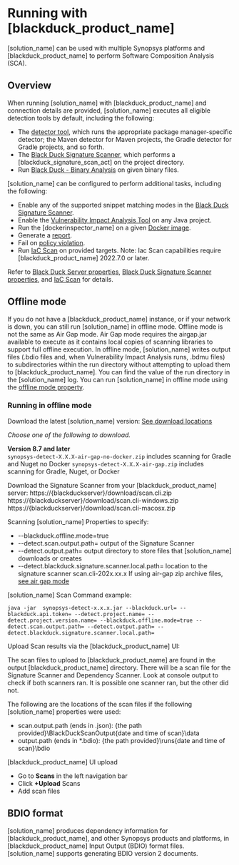 # Running with [blackduck_product_name]

[solution_name] can be used with multiple Synopsys platforms and [blackduck_product_name] to perform Software Composition Analysis (SCA).

## Overview

When running [solution_name] with [blackduck_product_name] and connection details are provided, [solution_name] executes all eligible detection tools by default, including the following:

* The [detector tool](../../components/detectors.md), which runs the appropriate package manager-specific detector; the Maven detector
for Maven projects, the Gradle detector for Gradle projects, and so forth.
* The [Black Duck Signature Scanner](../../properties/configuration/signature-scanner.md), which performs a [blackduck_signature_scan_act] on the
project directory.
* Run [Black Duck - Binary Analysis](../../properties/configuration/binary-scanner.md) on given binary files.

[solution_name] can be configured to perform additional tasks, including the following:

* Enable any of the supported snippet matching modes in the [Black Duck Signature Scanner](../../properties/configuration/signature-scanner.md).
* Enable the [Vulnerability Impact Analysis Tool](../../properties/configuration/impact-analysis.md#vulnerability-impact-analysis-enabled) on any Java project.
* Run the [dockerinspector_name] on a given [Docker image](../../packagemgrs/docker/intro.md).
* Generate a [report](../../properties/configuration/report.md).
* Fail on [policy violation](../../properties/configuration/project.md#fail-on-policy-violation-severities-advanced).
* Run [IaC Scan](../iacscan.md) on provided targets. Note: Iac Scan capabilities require [blackduck_product_name] 2022.7.0 or later.

Refer to [Black Duck Server properties](../../properties/configuration/blackduck-server.md), [Black Duck Signature Scanner properties](../../properties/configuration/signature-scanner.md), and [IaC Scan](../iacscan.md) for details.

## Offline mode

If you do not have a [blackduck_product_name] instance, or if your network is down, you can still run [solution_name] in offline mode.
<note type="note">Offline mode is not the same as Air Gap mode. Air Gap mode requires the airgap.jar available to execute as it contains local copies of scanning libraries to support full offline execution.</note>
In offline mode, [solution_name] writes output files (.bdio files and, when Vulnerability Impact Analysis runs, .bdmu files) to subdirectories
within the run directory without attempting to upload them to [blackduck_product_name]. You can find the value of the run directory in the [solution_name] log.
You can run [solution_name] in offline mode using the [offline mode property](../../properties/configuration/blackduck-server.md#offline-mode).

### Running in offline mode

Download the latest [solution_name] version:
 [See download locations](../../downloadingandinstalling/downloadlocations.md)
 
*Choose one of the following to download.*

**Version 8.7 and later**   
`synopsys-detect-X.X.X-air-gap-no-docker.zip` includes scanning for Gradle and Nuget no Docker
`synopsys-detect-X.X.X-air-gap.zip` includes scanning for Gradle, Nuget, or Docker

Download the Signature Scanner from your [blackduck_product_name] server:
https://{blackduckserver}/download/scan.cli.zip
https://{blackduckserver}/download/scan.cli-windows.zip
https://{blackduckserver}/download/scan.cli-macosx.zip

Scanning [solution_name] Properties to specify:
* --blackduck.offline.mode=true
* --detect.scan.output.path= output of the Signature Scanner
* --detect.output.path= output directory to store files that [solution_name] downloads or creates
* --detect.blackduck.signature.scanner.local.path= location to the signature scanner scan.cli-202x.xx.x
If using air-gap zip archive files, [see air gap mode](../../downloadingandinstalling/airgap.md)

[solution_name] Scan Command example:
```
java -jar  synopsys-detect-x.x.x.jar --blackduck.url= --blackduck.api.token= --detect.project.name= --detect.project.version.name= --blackduck.offline.mode=true --detect.scan.output.path= --detect.output.path= --detect.blackduck.signature.scanner.local.path=
```
      
Upload Scan results via the [blackduck_product_name] UI:

The scan files to upload to [blackduck_product_name] are found in the output [blackduck_product_name] directory. There will be a scan file for the Signature Scanner and Dependency Scanner. Look at console output to check if both scanners ran. It is possible one scanner ran, but the other did not.

The following are the locations of the scan files if the following [solution_name] properties were used:

* scan.output.path (ends in .json): {the path provided}\BlackDuckScanOutput\{date and time of scan}\data
* output.path (ends in *.bdio): {the path provided}\runs\{date and time of scan}\bdio

[blackduck_product_name] UI upload

- Go to **Scans** in the left navigation bar
- Click **+Upload** Scans
- Add scan files

## BDIO format

[solution_name] produces dependency information for [blackduck_product_name], and other Synopsys products and platforms, in [blackduck_product_name] Input Output (BDIO) format files.
[solution_name] supports generating BDIO version 2 documents.

